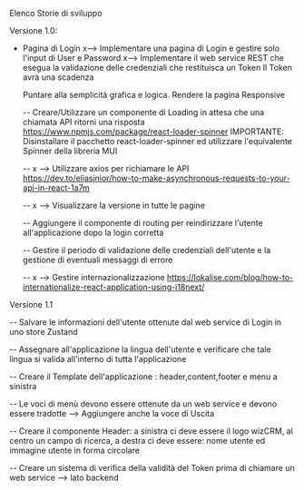 Elenco Storie di sviluppo


Versione 1.0:

- Pagina di Login
  x--> Implementare una pagina di Login e gestire solo l'input di User e Password
  x--> Implementare il web service REST che esegua la validazione delle credenziali che restituisca un Token
	Il Token avrà una scadenza
  
  Puntare alla semplicità grafica e logica.
  Rendere la pagina Responsive

  -- Creare/Utilizzare un componente di Loading in attesa che una chiamata API ritorni una risposta
     https://www.npmjs.com/package/react-loader-spinner
     IMPORTANTE: Disinstallare il pacchetto react-loader-spinner ed utilizzare l'equivalente Spinner della libreria MUI
  
  -- x --> Utilizzare axios per richiamare le API
           https://dev.to/eliasjnior/how-to-make-asynchronous-requests-to-your-api-in-react-1a7m
  
  -- x --> Visualizzare la versione in tutte le pagine
  
  -- Aggiungere il componente di routing per reindirizzare l'utente all'applicazione dopo la login corretta
  
  -- Gestire il periodo di validazione delle credenziali dell'utente e la gestione di eventuali messaggi di errore

  -- x --> Gestire internazionalizzazione
     https://lokalise.com/blog/how-to-internationalize-react-application-using-i18next/

Versione 1.1

 -- Salvare le informazioni dell'utente ottenute dal web service di Login in uno store Zustand
 
 -- Assegnare all'applicazione la lingua dell'utente e verificare che tale lingua si valida all'interno di tutta l'applicazione
 
 -- Creare il Template dell'applicazione : header,content,footer e menu a sinistra
 
 -- Le voci di menù devono essere ottenute da un web service e devono essere tradotte --> Aggiungere anche la voce di Uscita
 
 -- Creare il componente Header: a sinistra ci deve essere il logo wizCRM, al centro un campo di ricerca, a destra ci deve essere: nome utente ed immagine utente in forma circolare
 
 -- Creare un sistema di verifica della validità del Token prima di chiamare un web service --> lato backend
 




